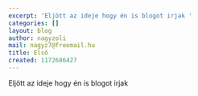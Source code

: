 ```yaml
---
excerpt: 'Eljött az ideje hogy én is blogot irjak '
categories: []
layout: blog
author: nagyzoli
mail: nagyz7@freemail.hu
title: Első
created: 1172686427
---
```

Eljött az ideje hogy én is blogot irjak 
